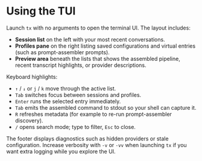 # Using the TUI

Launch `tx` with no arguments to open the terminal UI. The layout includes:

- **Session list** on the left with your most recent conversations.
- **Profiles pane** on the right listing saved configurations and virtual entries (such as prompt-assembler prompts).
- **Preview area** beneath the lists that shows the assembled pipeline, recent transcript highlights, or provider descriptions.

Keyboard highlights:

- `↑` / `↓` or `j` / `k` move through the active list.
- `Tab` switches focus between sessions and profiles.
- `Enter` runs the selected entry immediately.
- `Tab` emits the assembled command to stdout so your shell can capture it.
- `R` refreshes metadata (for example to re-run prompt-assembler discovery).
- `/` opens search mode; type to filter, `Esc` to close.

The footer displays diagnostics such as hidden providers or stale configuration. Increase verbosity with `-v` or `-vv` when launching `tx` if you want extra logging while you explore the UI.
